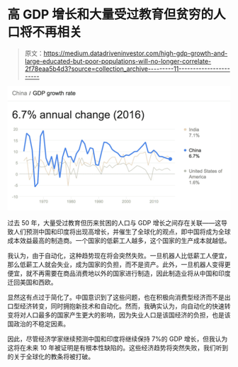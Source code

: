 # 高 GDP 增长和大量受过教育但贫穷的人口将不再相关

> 原文：<https://medium.datadriveninvestor.com/high-gdp-growth-and-large-educated-but-poor-populations-will-no-longer-correlate-2f78eaa5b4d3?source=collection_archive---------11----------------------->

![](img/94814f09501c6640cd3acf3952cada2f.png)

过去 50 年，大量受过教育但历来贫困的人口与 GDP 增长之间存在关联——这导致人们预测中国和印度将出现高增长，并催生了全球化的观点，即中国将成为全球成本效益最高的制造商。一个国家的低薪工人越多，这个国家的生产成本就越低。

我认为，由于自动化，这种趋势现在将会突然失败。一旦机器人比低薪工人便宜，那么低薪工人就会失业，成为国家的负担，而不是资产。此外，一旦机器人变得更便宜，就不再需要在商品消费地以外的国家进行制造，因此制造业将从中国和印度迁回美国和西欧。

显然这有点过于简化了。中国意识到了这些问题，也在积极向消费型经济而不是出口型经济转变，同时拥抱新技术和自动化。然而，我确实认为，向自动化的快速转变将对人口最多的国家产生更大的影响，因为失业人口是该国经济的负担，也是该国政治的不稳定因素。

因此，尽管经济学家继续预测中国和印度将继续保持 7%的 GDP 增长，但我认为这将在未来 10 年被证明是有根本性缺陷的。这些经济趋势将突然失败，我们听到的关于全球化的教条将被打破。